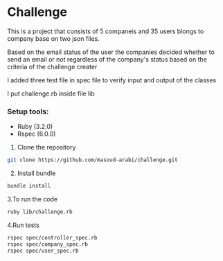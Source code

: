 # Challenge

This is a project that consists of 5 companeis and 35 users
blongs to company base on two json files.

Based on the email status of the user the companies decided whether to send an email or not regardless of the company's status based on the criteria of the challenge creater

I added three test file in spec file to verify input and output of the classes

I put challenge.rb inside file lib


### Setup tools:
- Ruby (3.2.0)
- Rspec (6.0.0)


1. Clone the repository
```bash
git clone https://github.com/masoud-arabi/challenge.git
```

2. Install bundle
```bash
bundle install
```

3.To run the code
```bash
ruby lib/challenge.rb
```

4.Run tests
```bash
rspec spec/controller_spec.rb
rspec spec/company_spec.rb
rspec spec/user_spec.rb
```